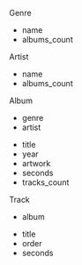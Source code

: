 Genre
- name
- albums_count

Artist
- name
- albums_count

Album
+ genre
+ artist
- title
- year
- artwork
- seconds
- tracks_count

Track
+ album
- title
- order
- seconds
